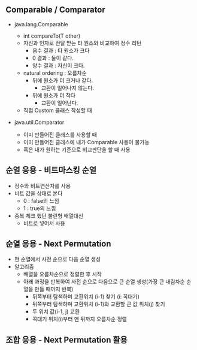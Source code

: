 ## Comparable / Comparator

- java.lang.Comparable<T>
  - int compareTo(T other)
  - 자신과 인자로 전달 받는 타 원소와 비교하여 정수 리턴
    - 음수 결과 : 타 원소가 크다
    - 0 결과 : 둘이 같다.
    - 양수 결과 : 자신이 크다.
  - natural ordering : 오름차순
    - 뒤에 원소가 더 크거나 같다.
      - 교환이 일어나지 않는다.
    - 뒤에 원소가 더 작다
      - 교환이 일어난다.
  - 직접 Custom 클래스 작성할 때

- java.util.Comparator<T>
  - 이미 만들어진 클래스를 사용할 때
  - 이미 만들어진 클래스에 내가 Comparable 사용이 불가능
  - 혹은 내가 원하는 기준으로 비교판단을 할 때 사용

## 순열 응용 - 비트마스킹 순열

- 정수와 비트연산자를 사용
- 비트 값을 상태로 본다
  - 0 : false의 느낌
  - 1 : true의 느낌
- 중복 체크 했던 불린형 배열대신
  - 비트로 넣어서 사용

## 순열 응용 - Next Permutation

- 현 순열에서 사전 순으로 다음 순열 생성
- 알고리즘
  - 배열을 오름차순으로 정렬한 후 시작
  - 아래 과정을 반복하여 사전 순으로 다음으로 큰 순열 생성(가장 큰 내림차순 순열을 만들 때까지 반복)
    - 뒤쪽부터 탐색하며 교환위치 (i-1) 찾기 (i: 꼭대기)
    - 뒤쪽부터 탐색하며 교환위치 (i-1)와 교환할 큰 값 위치(j) 찾기
    - 두 위치 값(i-1, j) 교환
    - 꼭대기 위치(i)부터 맨 뒤까지 오름차순 정렬

## 조합 응용 - Next Permutation 활용

